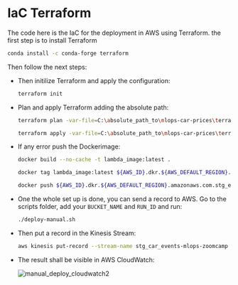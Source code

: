 
# IaC Terraform

The code here is the IaC for the deployment in AWS using Terraform. the first step is to install Terraform

```bash
conda install -c conda-forge terraform
```

Then follow the next steps:

- Then initilize Terraform and apply the configuration:

  ```bash
  terraform init
  ```

- Plan and apply Terraform adding the absolute path:

  ```bash
  terraform plan -var-file=C:\absolute_path_to\mlops-car-prices\terraform\vars\stg.tfvars
  ```

  ```bash
  terraform apply -var-file=C:\absolute_path_to\mlops-car-prices\terraform\vars\stg.tfvars
  ```

- If any error push the Dockerimage:

  ```bash
  docker build --no-cache -t lambda_image:latest .
  ```

  ```bash
  docker tag lambda_image:latest ${AWS_ID}.dkr.${AWS_DEFAULT_REGION}.amazonaws.com.stg_ecr_model_duration_mlops-zoomcamp:latest
  ```

  ```bash
  docker push ${AWS_ID}.dkr.${AWS_DEFAULT_REGION}.amazonaws.com.stg_ecr_model_duration_mlops-zoomcamp:latest
  ```

- One the whole set up is done, you can send a record to AWS. Go to the scripts folder, add your `BUCKET_NAME` and `RUN_ID` and run:

  ```bash
  ./deploy-manual.sh
  ```

- Then put a record in the Kinesis Stream:

  ```bash
  aws kinesis put-record --stream-name stg_car_events-mlops-zoomcamp --partition-key 1 --cli-binary-format raw-in-base64-out --data '{\"car_ID\": 10, \"symboling\": 0, \"CarName\": \"audi 5000s (diesel)\", \"fueltype\": \"gas\", \"aspiration\": \"std\", \"doornumber\": \"two\", \"carbody\": \"hatchback\", \"drivewheel\": \"4wd\", \"enginelocation\": \"front\", \"wheelbase\": 99.5, \"carlength\": 178.2, \"carwidth\": 67.9, \"carheight\": 52, \"curbweight\": 3053, \"enginetype\": \"ohc\", \"cylindernumber\": \"five\", \"enginesize\": 131, \"fuelsystem\": \"mpfi\", \"boreratio\": 3.13, \"stroke\": 3.4, \"compressionratio\": 7, \"horsepower\": 160, \"peakrpm\": 5500, \"citympg\": 16, \"highwaympg\": 22, \"price\": 17859.17}'
  ```

- The result shall be visible in AWS CloudWatch:

  ![manual_deploy_cloudwatch2](https://github.com/benitomartin/mlops-car-prices/assets/116911431/6c860c98-dd24-4d23-bf16-7e9077557716)
